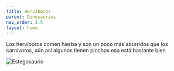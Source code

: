 ```yaml
---
title: Hervíboros
parent: Dinosaurios
nav_order: 2.5
layout: home
---
```

Los hervíboros comen hierba y son un poco más aburridos que los carnívoros, aún así algunos tienen pinchos eso está bastante bien

![Estegosaurio](https://cdn.paleo.gg/games/jwe2/images/dino/stegosaurus.png)
